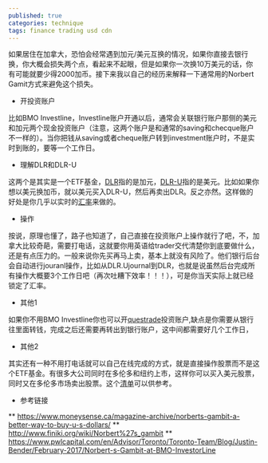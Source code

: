```yaml
---
published: true
categories: technique
tags: finance trading usd cdn
---
```

如果居住在加拿大，恐怕会经常遇到加元/美元互换的情况，如果你直接去银行换，你大概会损失两个点，看起来不起眼，但是如果你一次换10万美元的话，你有可能就要少得2000加币。接下来我以自己的经历来解释一下通常用的Norbert Gamit方式来避免这个损失。

* 开投资账户

比如BMO Investline，Investline账户开通以后，通常会关联银行账户那侧的美元和加元两个现金投资账户（注意，这两个账户是和通常的saving和checque账户不一样的）。当你把钱从saving或者cheque账户转到investment账户时，不是实时到账的，要等一个工作日。

* 理解DLR和DLR-U

这两个是其实是一个ETF基金，[DLR](https://www.horizonsetfs.com/etf/DLR)指的是加元，[DLR-U](https://www.horizonsetfs.com/etf/DLR-U)指的是美元。比如如果你想以美元换加币，就以美元买入DLR-U，然后再卖出DLR。反之亦然。这样做的好处是你几乎以实时的[汇率](https://www.xe.com/currencyconverter/convert/?Amount=1&From=USD&To=CAD)来做的。

* 操作

按说，原理也懂了，路子也知道了，自己直接在投资账户上操作就行了吧，不，加拿大比较奇葩，需要打电话，这就要你用英语给trader交代清楚你到底要做什么，还是有点压力的。一般来说你先买再马上卖，基本上就没有风险了。他们银行后台会自动进行jouranl操作，比如从DLR.Ujournal到DLR，也就是说虽然后台完成所有操作大概要3个工作日吧（再次吐糟下效率！！！），可是你当天实际上就已经锁定了汇率。

* 其他1

如果你不用BMO Investline你也可以开[questrade](http://www.questrade.com/)投资账户,缺点是你需要从银行往里面转钱，完成之后还需要再转出到银行账户，这中间都需要好几个工作日，

* 其他2

其实还有一种不用打电话就可以自己在线完成的方式，就是直接操作股票而不是这个ETF基金。有很多大公司同时在多伦多和纽约上市，这样你可以买入美元股票，同时又在多伦多市场卖出股票。这个[清单](https://www.tmxmoney.com/en/research/interlisted.html)可以供参考。

* 参考链接

** https://www.moneysense.ca/magazine-archive/norberts-gambit-a-better-way-to-buy-u-s-dollars/
** http://www.finiki.org/wiki/Norbert%27s_gambit
** https://www.pwlcapital.com/en/Advisor/Toronto/Toronto-Team/Blog/Justin-Bender/February-2017/Norbert-s-Gambit-at-BMO-InvestorLine
